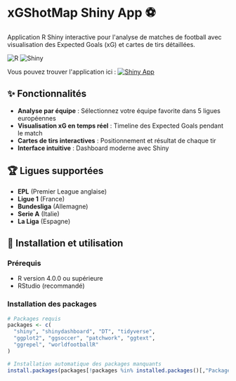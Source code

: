# xGShotMap Shiny App ⚽

Application R Shiny interactive pour l'analyse de matches de football avec visualisation des Expected Goals (xG) et cartes de tirs détaillées.

![R](https://img.shields.io/badge/R-276DC3?style=for-the-badge&logo=r&logoColor=white)
![Shiny](https://img.shields.io/badge/Shiny-blue?style=for-the-badge&logo=RStudio&logoColor=white)

Vous pouvez trouver l'application ici : [![Shiny App](https://img.shields.io/badge/Shiny-App%20Live-blue?style=flat-square&logo=RStudio)](https://rakostats.shinyapps.io/xGShotMap_RakoStats/)

## ✨ Fonctionnalités

- **Analyse par équipe** : Sélectionnez votre équipe favorite dans 5 ligues européennes
- **Visualisation xG en temps réel** : Timeline des Expected Goals pendant le match
- **Cartes de tirs interactives** : Positionnement et résultat de chaque tir
- **Interface intuitive** : Dashboard moderne avec Shiny

## 🏆 Ligues supportées

- **EPL** (Premier League anglaise)
- **Ligue 1** (France) 
- **Bundesliga** (Allemagne)
- **Serie A** (Italie)
- **La Liga** (Espagne)

## 🚀 Installation et utilisation

### Prérequis
- R version 4.0.0 ou supérieure
- RStudio (recommandé)

### Installation des packages

```r
# Packages requis
packages <- c(
  "shiny", "shinydashboard", "DT", "tidyverse", 
  "ggplot2", "ggsoccer", "patchwork", "ggtext", 
  "ggrepel", "worldfootballR"
)

# Installation automatique des packages manquants
install.packages(packages[!packages %in% installed.packages()[,"Package"]])
